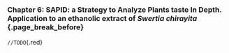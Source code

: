 ### Chapter 6: **SAPID**: a **S**trategy to **A**nalyze **P**lants taste **I**n **D**epth. Application to an ethanolic extract of *Swertia chirayita* {.page_break_before}

 `//TODO`{.red}
